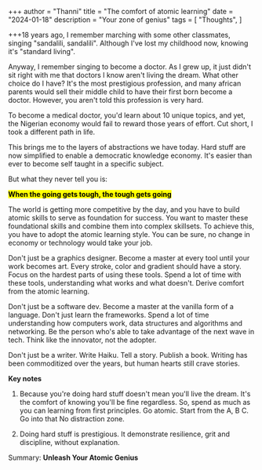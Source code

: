 +++
author = "Thanni"
title = "The comfort of atomic learning"
date = "2024-01-18"
description = "Your zone of genius"
tags = [
"Thoughts",
]

+++18 years ago, I remember marching with some other classmates, singing "sandalili, sandalili". Although I've lost my childhood now, knowing it's "standard living".

<!--more-->

Anyway, I remember singing to become a doctor. As I grew up, it just didn't sit right with me that doctors I know aren't living the dream. What other choice do I have? It's the most prestigious profession, and many african parents would sell their middle child to have their first born become a doctor. However, you aren't told this profession is very hard.

To become a medical doctor, you'd learn about 10 unique topics, and yet, the Nigerian economy would fail to reward those years of effort. Cut short, I took a different path in life.

This brings me to the layers of abstractions we have today. Hard stuff are now simplified to enable a democratic knowledge economy. It's easier than ever to become self taught in a specific subject.

But what they never tell you is:

<mark>**When the going gets tough, the tough gets going**</mark>

The world is getting more competitive by the day, and you have to build atomic skills to serve as foundation for success. You want to master these foundational skills and combine them into complex skillsets. To achieve this, you have to adopt the atomic learning style. You can be sure, no change in economy or technology would take your job.

Don't just be a graphics designer. Become a master at every tool until your work becomes art. Every stroke, color and gradient should have a story. Focus on the hardest parts of using these tools. Spend a lot of time with these tools, understanding what works and what doesn't. Derive comfort from the atomic learning.

Don't just be a software dev. Become a master at the vanilla form of a language. Don't just learn the frameworks. Spend a lot of time understanding how computers work, data structures and algorithms and networking. Be the person who's able to take advantage of the next wave in tech. Think like the innovator, not the adopter.

Don't just be a writer. Write Haiku. Tell a story. Publish a book. Writing has been commoditized over the years, but human hearts still crave stories.

**Key notes**

1. Because you're doing hard stuff doesn't mean you'll live the dream. It's the comfort of knowing you'll be fine regardless. So, spend as much as you can learning from first principles. Go atomic. Start from the A, B C. Go into that No distraction zone.

2. Doing hard stuff is prestigious. It demonstrate resilience, grit and discipline, without explanation.

Summary: **Unleash Your Atomic Genius**
